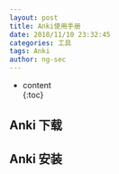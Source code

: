 ```yaml
---
layout: post  
title: Anki使用手册
date: 2018/11/10 23:32:45
categories: 工具 
tags: Anki   
author: ng-sec  
---
```


* content  
{:toc}

## Anki 下载

## Anki 安装

## 